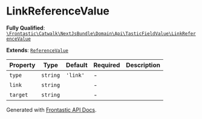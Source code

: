 #  LinkReferenceValue

**Fully Qualified**: [`\Frontastic\Catwalk\NextJsBundle\Domain\Api\TasticFieldValue\LinkReferenceValue`](../../../../../../src/php/NextJsBundle/Domain/Api/TasticFieldValue/LinkReferenceValue.php)

**Extends**: [`ReferenceValue`](ReferenceValue.md)

Property|Type|Default|Required|Description
--------|----|-------|--------|-----------
`type` | `string` | `'link'` | - | 
`link` | `string` |  | - | 
`target` | `string` |  | - | 

Generated with [Frontastic API Docs](https://github.com/FrontasticGmbH/apidocs).
